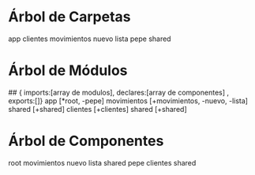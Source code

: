 # Árbol de Carpetas
app 
  clientes
  movimientos 
    nuevo
    lista
  pepe
  shared 

# Árbol de Módulos 
## { imports:[array de modulos], declares:[array de componentes] , exports:[]}
app [*root, -pepe]
  movimientos [+movimientos, -nuevo, -lista]
    shared [+shared]
  clientes [+clientes]
    shared [+shared]

# Árbol de Componentes 
root
  movimientos
    nuevo
    lista
      shared
  pepe
  clientes
    shared
